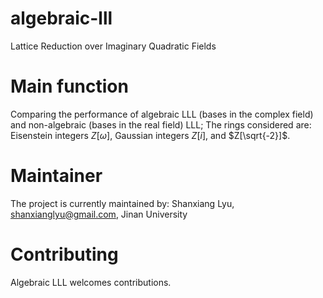 # algebraic-lll
Lattice Reduction over Imaginary Quadratic Fields

# Main function
Comparing the performance of algebraic LLL (bases in the complex field) and non-algebraic (bases in the real field) LLL;
The rings considered are: Eisenstein integers $Z[\omega]$, Gaussian integers $Z[i]$, and $Z[\sqrt{-2}]$.

# Maintainer
The project is currently maintained by:
Shanxiang Lyu, shanxianglyu@gmail.com, Jinan University

# Contributing
Algebraic LLL welcomes contributions.
